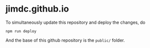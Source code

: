 # jimdc.github.io

To simultaneously update this repository and deploy the changes, do
```
npm run deploy
```

And the base of this github repository is the `public/` folder.

